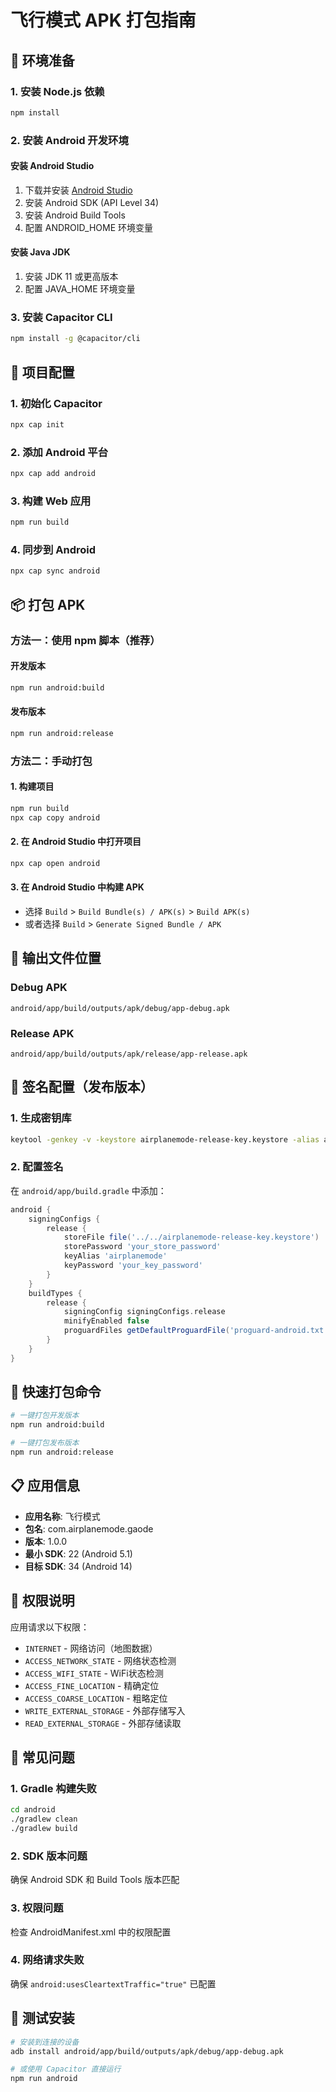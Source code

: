 # 飞行模式 APK 打包指南

## 📱 环境准备

### 1. 安装 Node.js 依赖
```bash
npm install
```

### 2. 安装 Android 开发环境

#### 安装 Android Studio
1. 下载并安装 [Android Studio](https://developer.android.com/studio)
2. 安装 Android SDK (API Level 34)
3. 安装 Android Build Tools
4. 配置 ANDROID_HOME 环境变量

#### 安装 Java JDK
1. 安装 JDK 11 或更高版本
2. 配置 JAVA_HOME 环境变量

### 3. 安装 Capacitor CLI
```bash
npm install -g @capacitor/cli
```

## 🔧 项目配置

### 1. 初始化 Capacitor
```bash
npx cap init
```

### 2. 添加 Android 平台
```bash
npx cap add android
```

### 3. 构建 Web 应用
```bash
npm run build
```

### 4. 同步到 Android
```bash
npx cap sync android
```

## 📦 打包 APK

### 方法一：使用 npm 脚本（推荐）

#### 开发版本
```bash
npm run android:build
```

#### 发布版本
```bash
npm run android:release
```

### 方法二：手动打包

#### 1. 构建项目
```bash
npm run build
npx cap copy android
```

#### 2. 在 Android Studio 中打开项目
```bash
npx cap open android
```

#### 3. 在 Android Studio 中构建 APK
- 选择 `Build` > `Build Bundle(s) / APK(s)` > `Build APK(s)`
- 或者选择 `Build` > `Generate Signed Bundle / APK`

## 🎯 输出文件位置

### Debug APK
```
android/app/build/outputs/apk/debug/app-debug.apk
```

### Release APK
```
android/app/build/outputs/apk/release/app-release.apk
```

## 🔑 签名配置（发布版本）

### 1. 生成密钥库
```bash
keytool -genkey -v -keystore airplanemode-release-key.keystore -alias airplanemode -keyalg RSA -keysize 2048 -validity 10000
```

### 2. 配置签名
在 `android/app/build.gradle` 中添加：
```gradle
android {
    signingConfigs {
        release {
            storeFile file('../../airplanemode-release-key.keystore')
            storePassword 'your_store_password'
            keyAlias 'airplanemode'
            keyPassword 'your_key_password'
        }
    }
    buildTypes {
        release {
            signingConfig signingConfigs.release
            minifyEnabled false
            proguardFiles getDefaultProguardFile('proguard-android.txt'), 'proguard-rules.pro'
        }
    }
}
```

## 🚀 快速打包命令

```bash
# 一键打包开发版本
npm run android:build

# 一键打包发布版本
npm run android:release
```

## 📋 应用信息

- **应用名称**: 飞行模式
- **包名**: com.airplanemode.gaode
- **版本**: 1.0.0
- **最小 SDK**: 22 (Android 5.1)
- **目标 SDK**: 34 (Android 14)

## 🔧 权限说明

应用请求以下权限：
- `INTERNET` - 网络访问（地图数据）
- `ACCESS_NETWORK_STATE` - 网络状态检测
- `ACCESS_WIFI_STATE` - WiFi状态检测
- `ACCESS_FINE_LOCATION` - 精确定位
- `ACCESS_COARSE_LOCATION` - 粗略定位
- `WRITE_EXTERNAL_STORAGE` - 外部存储写入
- `READ_EXTERNAL_STORAGE` - 外部存储读取

## 🐛 常见问题

### 1. Gradle 构建失败
```bash
cd android
./gradlew clean
./gradlew build
```

### 2. SDK 版本问题
确保 Android SDK 和 Build Tools 版本匹配

### 3. 权限问题
检查 AndroidManifest.xml 中的权限配置

### 4. 网络请求失败
确保 `android:usesCleartextTraffic="true"` 已配置

## 📱 测试安装

```bash
# 安装到连接的设备
adb install android/app/build/outputs/apk/debug/app-debug.apk

# 或使用 Capacitor 直接运行
npm run android
```
